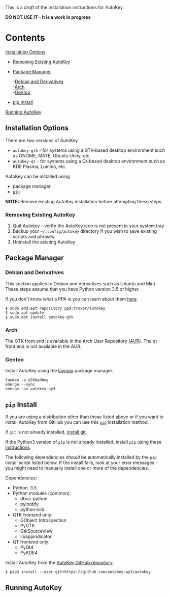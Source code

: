 This is a _draft_ of the installation instructions for AutoKey.

**DO NOT USE IT - It is a work in progress**

# Contents 

[Installation Options](#installation-options)
* [Removing Existing AutoKey](#removing-existing-autokey)
* [Package Manager](#package-manager)

  -[Debian and Derivatives](#debian-and-derivatives)    
  -[Arch](#arch)    
  -[Gentoo](#gentoo)
  
* [pip Install](#pip-install)

[Running AutoKey](#running-autokey)

## Installation Options

There are two versions of AutoKey

* `autokey-gtk` - for systems using a GTK-based desktop environment such as GNOME, MATE, Ubuntu Unity, etc.
* `autokey-qt` - for systems using a Qt-based desktop environment such as KDE Plasma, Lumina, etc.

AutoKey can be installed using

* package manager
* [`pip`][pip]

**NOTE:** Remove existing AutoKey installation before attempting these steps.

### Removing Existing AutoKey

1. Quit Autokey - verify the AutoKey icon is not present in your system tray
1. Backup your `~/.config/autokey` directory if you wish to save existing scripts and phrases
1. Uninstall the existing AutoKey

## Package Manager

### Debian and Derivatives

This section applies to Debian and derivatives such as Ubuntu and Mint. These steps assume that you have Python version 3.5 or higher.

If you don't know what a PPA is you can learn about them [here][ppa].

    $ sudo add-apt-repository ppa:troxor/autokey
    $ sudo apt update
    $ sudo apt install autokey-gtk
  
### Arch

The GTK front end is available in the Arch User Repository ([AUR][aur]). The qt front end is not available in the AUR.

### Gentoo

Install AutoKey using the [layman][layman] package manager.

    layman -a y2kbadbug
    emerge --sync
    emerge -av autokey-py3

## `pip` Install

If you are using a distribution other than those listed above or if you want to install AutoKey from GitHub you can use this [`pip`][pip] installation method.

If `git` is not already installed, [install git][installgit].

If the Python3 version of `pip` is not already installed, install `pip` using these [instructions][installpip].

The following dependencies _should_ be automatically installed by the `pip` install script listed below. If the install fails, look at your error messages - you might need to manually install one or more of the dependencies.

Dependencies:

* Python: 3.5
* Python modules (common):
  - dbus-python 
  - pyinotify
  - python-xlib
* GTK frontend only:
  - GObject Introspection
  - PyGTK
  - GtkSourceView
  - libappindicator
* QT frontend only:
  - PyQt4
  - PyKDE4

Install AutoKey from the [AutoKey GitHub repository][autorepo]:

    $ pip3 install --user git+https://github.com/autokey-py3/autokey
  
## Running AutoKey

[aur]: https://aur.archlinux.org/packages/autokey-py3
[autorepo]: https://github.com/autokey-py3/autokey
[installgit]: https://git-scm.com/download/linux
[installpip]: https://pip.pypa.io/en/stable/installing/
[layman]: https://github.com/y2kbadbug/gentoo-overlay/tree/master/app-misc/autokey-py3
[pip]: https://en.wikipedia.org/wiki/Pip_(package_manager)
[ppa]: https://askubuntu.com/a/4990
